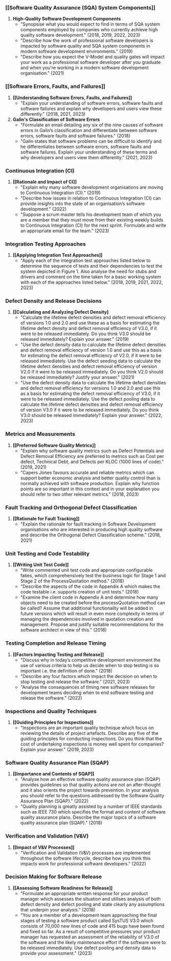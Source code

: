### **[[Software Quality Assurance (SQA) System Components]]**

1. **High-Quality Software Development Components**
    - "Synopsise what you would expect to find in terms of SQA system components employed by companies who currently achieve high quality software development." (2018, 2019, 2022, 2023)
    - "Describe how the work of professional software developers is impacted by software quality and SQA system components in modern software development environments." (2019)
    - "Describe how you expect the V-Model and quality gates will impact your work as a professional software developer after you graduate and when you're working in a modern software development organisation." (2021)

### **[[Software Errors, Faults, and Failures]]**

1. **[[Understanding Software Errors, Faults, and Failures]]**
    - "Explain your understanding of software errors, software faults and software failures and explain why developers and users view these differently." (2018, 2021, 2023)
2. **Galin's Classification of Software Errors**
    - "Formulate an email detailing any six of the nine causes of software errors in Galin’s classification and differentiate between software errors, software faults and software failures." (2018)
    - "Galin states that software problems can be difficult to identify and he differentiates between software errors, software faults and software failures. Explain your understanding of these terms and why developers and users view them differently." (2021, 2023)

### **Continuous Integration (CI)**

1. **[[Rationale and Impact of CI]]**
    - "Explain why many software development organisations are moving to Continuous Integration (CI)." (2019)
    - "Describe how issues in relation to Continuous Integration (CI) can provide insights into the state of an organisation’s software development." (2022)
    - "Suppose a scrum master tells his development team of which you are a member that they must move from their existing weekly builds to Continuous Integration (CI) for the next sprint. Formulate and write an appropriate email for the team." (2023)

### **Integration Testing Approaches**

1. **[[Applying Integration Test Approaches]]**
    - "Apply each of the integration test approaches listed below to determine the sequence of tests and their dependencies to test the system depicted in Figure 1. Also analyse the need for stubs and drivers and comment on the time taken for a basic working system with each of the approaches listed below." (2018, 2019, 2021, 2022, 2023)

### **Defect Density and Release Decisions**

1. **[[Calculating and Analyzing Defect Density]**
    - "Calculate the lifetime defect densities and defect removal efficiency of versions 1.0 and 2.0 and use these as a basis for estimating the lifetime defect density and defect removal efficiency of V3.0, if it were to be released immediately. Do you think V3.0 should be released immediately? Explain your answer." (2019)
    - "Use the defect density data to calculate the lifetime defect densities and defect removal efficiency of version 1.0 and use this as a basis for estimating the defect removal efficiency of V2.0, if it were to be released immediately. Use the defect seeding data to calculate the lifetime defect densities and defect removal efficiency of version V2.0 if it were to be released immediately. Do you think V2.0 should be released immediately? Justify your answer." (2021)
    - "Use the defect density data to calculate the lifetime defect densities and defect removal efficiency for versions 1.0 and 2.0 and use this as a basis for estimating the defect removal efficiency of V3.0, if it were to be released immediately. Use the defect pooling data to calculate the lifetime defect densities and defect removal efficiency of version V3.0 if it were to be released immediately. Do you think V3.0 should be released immediately? Explain your answer." (2022, 2023)

### **Metrics and Measurements**

1. **[[Preferred Software Quality Metrics]]**
    - "Explain why software quality metrics such as Defect Potentials and Defect Removal Efficiency are preferred to metrics such as Cost per defect, Technical Debt, and Defects per KLOC (1000 lines of code)." (2019, 2021)
    - "Capers Jones favours accurate and reliable metrics which can support better economic analysis and better quality control than is normally achieved with software production. Explain why function points are so important in this context and in your explanation you should refer to two other relevant metrics." (2018, 2023)

### **Fault Tracking and Orthogonal Defect Classification**

1. **[[Rationale for Fault Tracking]]**
    - "Explain the rationale for fault tracking in Software Development organisations who are interested in producing high quality software and describe the Orthogonal Defect Classification scheme." (2018, 2021)

### **Unit Testing and Code Testability**

1. **[[Writing Unit Test Code]]**
    - "Write commented unit test code and appropriate configurable fakes, which comprehensively test the business logic for Stage 1 and Stage 2 of the ProcessQuotation method." (2018)
    - "Describe the aspects of the code in Appendix A which makes the code testable i.e. supports creation of unit tests." (2018)
    - "Examine the client code in Appendix A and determine how many objects need to be created before the processQuotation method can be called? Assume that additional functionality will be added in future versions which will result in even more complexity in terms of managing the dependencies involved in quotation creation and management. Propose and justify suitable recommendations for the software architect in view of this." (2018)

### **Testing Completion and Release Timing**

1. **[[Factors Impacting Testing and Release]]**
    - "Discuss why in today’s competitive development environment the use of various criteria to help us decide when to stop testing is so important i.e. the definition of done." (2018)
    - "Describe any four factors which impact the decision on when to stop testing and release the software." (2021, 2023)
    - "Analyse the consequences of timing new software releases for development teams deciding when to end software testing and release the software." (2022)

### **Inspections and Quality Techniques**

1. **[[Guiding Principles for Inspections]]**
    - "Inspections are an important quality technique which focus on reviewing the details of project artefacts. Describe any five of the guiding principles for conducting inspections. Do you think that the cost of undertaking inspections is money well spent for companies? Explain your answer." (2019, 2023)

### **Software Quality Assurance Plan (SQAP)**

1. **[[Importance and Contents of SQAP]]**
    - "Analyse how an effective software quality assurance plan (SQAP) provides guidelines so that quality actions are not an after-thought and it also orients the project towards prevention. In your analysis you should refer to the questions addressed by the Software Quality Assurance Plan (SQAP)." (2022)
    - "Quality planning is greatly assisted by a number of IEEE standards such as IEEE 730 which specifies the format and content of software quality assurance plans. Describe the major topics of a software quality assurance plan (SQAP)." (2018)

### **Verification and Validation (V&V)**

1. **[[Impact of V&V Processes]]**
    - "Verification and Validation (V&V) processes are implemented throughout the software lifecycle, describe how you think this impacts work for professional software developers." (2022)

### **Decision Making for Software Release**

1. **[[Assessing Software Readiness for Release]]**
    - "Formulate an appropriate written response for your product manager which assesses the situation and utilises analysis of both defect density and defect pooling and state clearly any assumptions that underpin your analysis." (2018)
    - "You are a member of a development team approaching the final stages of testing a software product called SysTUS V3.0 which consists of 70,000 new lines of code and 415 bugs have been found and fixed so far. As a result of competitive pressures your product manager has requested an assessment of the reliability of V3.0 of the software and the likely maintenance effort if the software were to be released immediately. Use defect pooling and density data to provide your assessment." (2023)